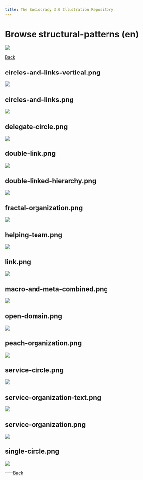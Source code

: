 ```yaml
---
title: The Sociocracy 3.0 Illustration Repository
---
```


# Browse structural-patterns (en)

![](/img/en-48px.png)

[Back](index-en.html)

## circles-and-links-vertical.png

[![](/img/en/structural-patterns/circles-and-links-vertical.png)](/img/en/structural-patterns/circles-and-links-vertical.png)

## circles-and-links.png

[![](/img/en/structural-patterns/circles-and-links.png)](/img/en/structural-patterns/circles-and-links.png)

## delegate-circle.png

[![](/img/en/structural-patterns/delegate-circle.png)](/img/en/structural-patterns/delegate-circle.png)

## double-link.png

[![](/img/en/structural-patterns/double-link.png)](/img/en/structural-patterns/double-link.png)

## double-linked-hierarchy.png

[![](/img/en/structural-patterns/double-linked-hierarchy.png)](/img/en/structural-patterns/double-linked-hierarchy.png)

## fractal-organization.png

[![](/img/en/structural-patterns/fractal-organization.png)](/img/en/structural-patterns/fractal-organization.png)

## helping-team.png

[![](/img/en/structural-patterns/helping-team.png)](/img/en/structural-patterns/helping-team.png)

## link.png

[![](/img/en/structural-patterns/link.png)](/img/en/structural-patterns/link.png)

## macro-and-meta-combined.png

[![](/img/en/structural-patterns/macro-and-meta-combined.png)](/img/en/structural-patterns/macro-and-meta-combined.png)

## open-domain.png

[![](/img/en/structural-patterns/open-domain.png)](/img/en/structural-patterns/open-domain.png)

## peach-organization.png

[![](/img/en/structural-patterns/peach-organization.png)](/img/en/structural-patterns/peach-organization.png)

## service-circle.png

[![](/img/en/structural-patterns/service-circle.png)](/img/en/structural-patterns/service-circle.png)

## service-organization-text.png

[![](/img/en/structural-patterns/service-organization-text.png)](/img/en/structural-patterns/service-organization-text.png)

## service-organization.png

[![](/img/en/structural-patterns/service-organization.png)](/img/en/structural-patterns/service-organization.png)

## single-circle.png

[![](/img/en/structural-patterns/single-circle.png)](/img/en/structural-patterns/single-circle.png)

----[Back](index-en.html)
